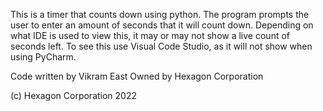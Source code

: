 This is a timer that counts down using python. The program prompts the user to enter an amount of seconds that it will count down. Depending on what IDE is used to view this, it may or may not show a live count of seconds left. To see this use Visual Code Studio, as it will not show when using PyCharm.

Code written by Vikram East
Owned by Hexagon Corporation


(c) Hexagon Corporation 2022

